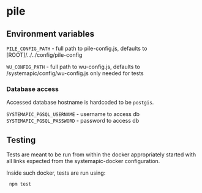 # pile

## Environment variables

`PILE_CONFIG_PATH` - full path to pile-config.js, defaults to
                     [ROOT]/../../config/pile-config

`WU_CONFIG_PATH`   - full path to wu-config.js, defaults to
                     /systemapic/config/wu-config.js
                     only needed for tests

### Database access

Accessed database hostname is hardcoded to be `postgis`.

`SYSTEMAPIC_PGSQL_USERNAME` - username to access db
`SYSTEMAPIC_PGSQL_PASSWORD` - password to access db

## Testing

Tests are meant to be run from within the docker appropriately
started with all links expected from the systemapic-docker
configuration.

Inside such docker, tests are run using:

```sh
 npm test
````
